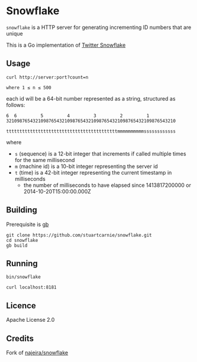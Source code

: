 Snowflake
=========

`snowflake` is a HTTP server for generating incrementing ID numbers that are 
unique

This is a Go implementation of [Twitter Snowflake](https://blog.twitter.com/2010/announcing-snowflake)

Usage
-----

    curl http://server:port?count=n 

    where 1 ≤ n ≤ 500

each id will be a 64-bit number represented as a string, structured as follows:

    6  6         5         4         3         2         1         
    3210987654321098765432109876543210987654321098765432109876543210
    
    ttttttttttttttttttttttttttttttttttttttttttmmmmmmmmmmssssssssssss

where

* `s` (sequence) is a 12-bit integer that increments if called multiple times for the same millisecond
* `m` (machine id) is a 10-bit integer representing the server id
* `t` (time) is a 42-bit integer representing the current timestamp in milliseconds
    * the number of milliseconds to have elapsed since 1413817200000 or 2014-10-20T15:00:00.000Z
    
Building
--------

Prerequisite is [gb](https://github.com/constabulary/gb)

    git clone https://github.com/stuartcarnie/snowflake.git 
    cd snowflake
    gb build
    
Running
-------

    bin/snowflake
    
    curl localhost:8181

Licence
-------

Apache License 2.0

Credits
-------

Fork of [najeira/snowflake](https://github.com/najeira/snowflake)
